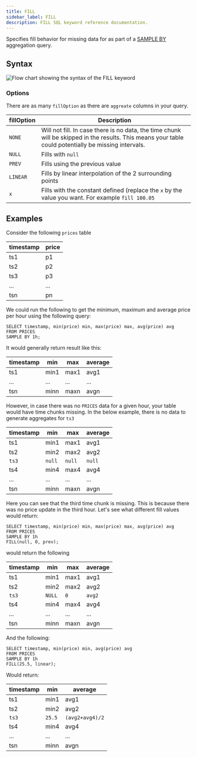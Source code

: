 ```yaml
---
title: FILL
sidebar_label: FILL
description: FILL SQL keyword reference documentation.
---
```


Specifies fill behavior for missing data for as part of a
[SAMPLE BY](reference/sql/sample-by.md) aggregation query.

## Syntax

![Flow chart showing the syntax of the FILL keyword](/img/docs/diagrams/fill.svg)

### Options

There are as many `fillOption` as there are `aggreate` columns in your query.

| fillOption | Description                                                                                                                                           |
| ---------- | ----------------------------------------------------------------------------------------------------------------------------------------------------- |
| `NONE`     | Will not fill. In case there is no data, the time chunk will be skipped in the results. This means your table could potentially be missing intervals. |
| `NULL`     | Fills with `null`                                                                                                                                     |
| `PREV`     | Fills using the previous value                                                                                                                        |
| `LINEAR`   | Fills by linear interpolation of the 2 surrounding points                                                                                             |
| `x`        | Fills with the constant defined (replace the `x` by the value you want. For example `fill 100.05`                                                     |

## Examples

Consider the following `prices` table

| timestamp | price |
| --------- | ----- |
| ts1       | p1    |
| ts2       | p2    |
| ts3       | p3    |
| ...       | ...   |
| tsn       | pn    |

We could run the following to get the minimum, maximum and average price per
hour using the following query:

```questdb-sql
SELECT timestamp, min(price) min, max(price) max, avg(price) avg
FROM PRICES
SAMPLE BY 1h;
```

It would generally return result like this:

| timestamp | min  | max  | average |
| --------- | ---- | ---- | ------- |
| ts1       | min1 | max1 | avg1    |
| ...       | ...  | ...  | ...     |
| tsn       | minn | maxn | avgn    |

However, in case there was no `PRICES` data for a given hour, your table would
have time chunks missing. In the below example, there is no data to generate
aggregates for `ts3`

| timestamp | min    | max    | average |
| --------- | ------ | ------ | ------- |
| ts1       | min1   | max1   | avg1    |
| ts2       | min2   | max2   | avg2    |
| `ts3`     | `null` | `null` | `null`  |
| ts4       | min4   | max4   | avg4    |
| ...       | ...    | ...    | ...     |
| tsn       | minn   | maxn   | avgn    |

Here you can see that the third time chunk is missing. This is because there was
no price update in the third hour. Let's see what different fill values would
return:

```questdb-sql
SELECT timestamp, min(price) min, max(price) max, avg(price) avg
FROM PRICES
SAMPLE BY 1h
FILL(null, 0, prev);
```

would return the following

| timestamp | min    | max  | average |
| --------- | ------ | ---- | ------- |
| ts1       | min1   | max1 | avg1    |
| ts2       | min2   | max2 | avg2    |
| `ts3`     | `NULL` | `0`  | `avg2`  |
| ts4       | min4   | max4 | avg4    |
| ...       | ...    | ...  | ...     |
| tsn       | minn   | maxn | avgn    |

And the following:

```questdb-sql
SELECT timestamp, min(price) min, avg(price) avg
FROM PRICES
SAMPLE BY 1h
FILL(25.5, linear);
```

Would return:

| timestamp | min    | average         |
| --------- | ------ | --------------- |
| ts1       | min1   | avg1            |
| ts2       | min2   | avg2            |
| `ts3`     | `25.5` | `(avg2+avg4)/2` |
| ts4       | min4   | avg4            |
| ...       | ...    | ...             |
| tsn       | minn   | avgn            |
